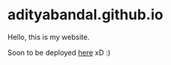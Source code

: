 # adityabandal.github.io
Hello, this is my website.

Soon to be deployed [here](http://adityabandal.codes) xD :)

